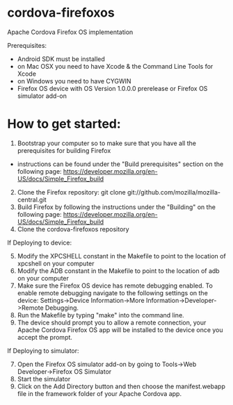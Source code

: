 cordova-firefoxos
=====================

Apache Cordova Firefox OS implementation

Prerequisites:
- Android SDK must be installed
- on Mac OSX you need to have Xcode & the Command Line Tools for Xcode
- on Windows you need to have CYGWIN
- Firefox OS device with OS Version 1.0.0.0 prerelease or Firefox OS simulator add-on

How to get started:
=====================

1. Bootstrap your computer so to make sure that you have all the prerequisites for building Firefox
- instructions can be found under the "Build prerequisites" section on the following page: https://developer.mozilla.org/en-US/docs/Simple_Firefox_build
2. Clone the Firefox repository: git clone git://github.com/mozilla/mozilla-central.git
3. Build Firefox by following the instructions under the "Building" on the following page: https://developer.mozilla.org/en-US/docs/Simple_Firefox_build
4. Clone the cordova-firefoxos repository

If Deploying to device:

5. Modify the XPCSHELL constant in the Makefile to point to the location of xpcshell on your computer
6. Modify the ADB constant in the Makefile to point to the location of adb on your computer
7. Make sure the Firefox OS device has remote debugging enabled. To enable remote debugging navigate to the following settings on the device: Settings->Device Information->More Information->Developer->Remote Debugging.
8. Run the Makefile by typing "make" into the command line.
9. The device should prompt you to allow a remote connection, your Apache Cordova Firefox OS app will be installed to the device once you accept the prompt. 

If Deploying to simulator:

7. Open the Firefox OS simulator add-on by going to Tools->Web Developer->Firefox OS Simulator
8. Start the simulator
9. Click on the Add Directory button and then choose the manifest.webapp file in the framework folder of your Apache Cordova app.


